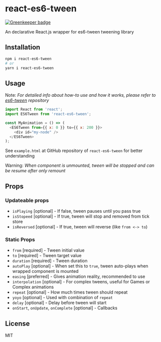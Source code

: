 # react-es6-tween

[![Greenkeeper badge](https://badges.greenkeeper.io/dalisoft/react-es6-tween.svg)](https://greenkeeper.io/)

An declarative React.js wrapper for es6-tween tweening library

## Installation

```bash
npm i react-es6-tween
# or
yarn i react-es6-tween
```

## Usage

Note: _For detailed info about how-to use and how it works, please refer to [es6-tween](https://github.com/tweenjs/es6-tween) repository_

```js
import React from 'react';
import ES6Tween from 'react-es6-tween';

const MyAnimation = () => (
  <ES6Tween from={{ x: 0 }} to={{ x: 200 }}>
    <div id="my-node" />
  </ES6Tween>
);
```

See `example.html` at GitHub repository of `react-es6-tween` for better understanding

Warning: _When component is unmounted, tween will be stopped and can be resume after only remount_

## Props

### Updateable props

- `isPlaying` [optional] - If false, tween pauses until you pass true
- `isStopeed` [optional] - If true, tween will stop and removed from tick store
- `isReversed` [optional] - If true, tween will reverse (like `from <-> to`)

### Static Props

- `from` [required] - Tween initial value
- `to` [required] - Tween target value
- `duration` [required] - Tween duration
- `autoPlay` [optional] - When set this to `true`, tween auto-plays when wrapped component is mounted
- `easing` [preferred] - Gives animation reality, recommended to use
- `interpolation` [optional] - For complex tweens, useful for Games or Complex animations
- `repeat` [optional] - How much times tween should repeat
- `yoyo` [optional] - Used with combination of `repeat`
- `delay` [optional] - Delay before tween will start
- `onStart`, `onUpdate`, `onComplete` [optional] - Callbacks

## License

MIT
